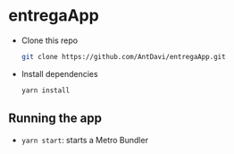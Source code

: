 # entregaApp

- Clone this repo

	```bash
	git clone https://github.com/AntDavi/entregaApp.git
	```
  
- Install dependencies

	```bash
	yarn install
	```
  
  
## Running the app

- `yarn start`: starts a Metro Bundler
